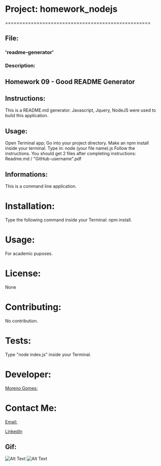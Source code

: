 # Project: homework_nodejs 

===================================================

## File:

### 'readme-generator'
### Description:
## Homework 09 - Good README Generator

## Instructions:
This is a README.md generator. Javascript, Jquery, NodeJS were used to build this application.

## Usage:

Open Terminal app;
Go into your project directory.
Make an npm install inside your terminal.
Type in: node (your file name).js
Follow the instructions.
You should get 2 files after completing instructions: Readme.md / "GitHub-username".pdf

## Informations:
This is a command line application.

# Installation:
Type the following command inside your Terminal: npm install.

# Usage:
For academic puposes.

# License:
None

# Contributing:
No contribution.

# Tests:
Type "node index.js" inside your Terminal.

# Developer:
[Moreno Gomes:](https://github.com/morenogomes)

# Contact Me:
[Email:](morenogomes86@gmail.com)

[LinkedIn](https://www.linkedin.com/in/moreno-gomes-434470164/)

## Gif:
![Alt Text](Gifs/homework_nodejs1.gif)
![Alt Text](Gifs/homework_nodejs2.gif)

